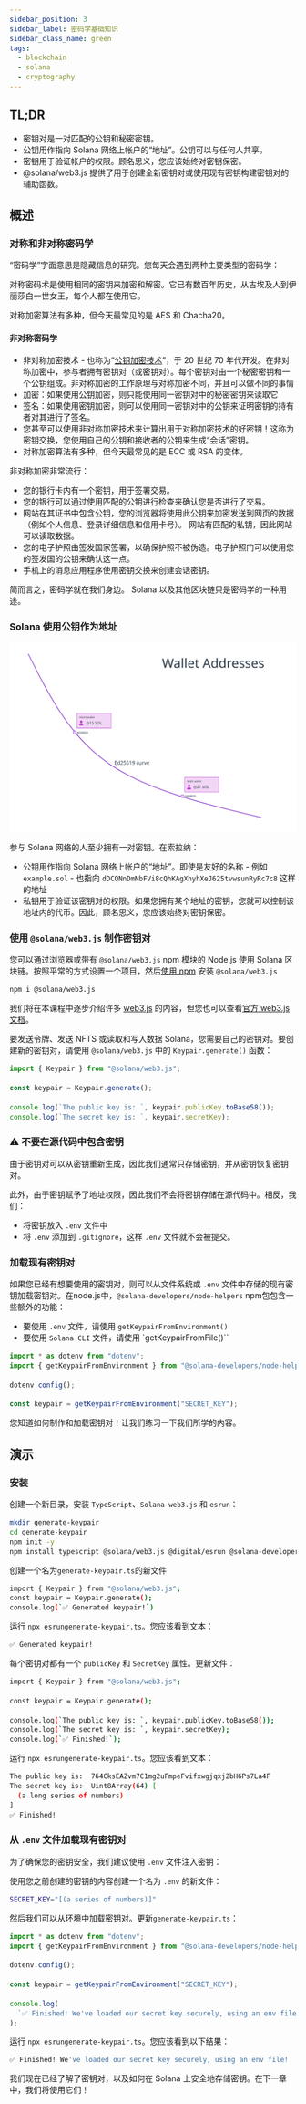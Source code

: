 ```yaml
---
sidebar_position: 3
sidebar_label: 密码学基础知识
sidebar_class_name: green
tags:
  - blockchain
  - solana
  - cryptography
---
```



## TL;DR

- 密钥对是一对匹配的公钥和秘密密钥。
- 公钥用作指向 Solana 网络上帐户的“地址”。公钥可以与任何人共享。
- 密钥用于验证帐户的权限。顾名思义，您应该始终对密钥保密。
- @solana/web3.js 提供了用于创建全新密钥对或使用现有密钥构建密钥对的辅助函数。

## 概述

### 对称和非对称密码学

“密码学”字面意思是隐藏信息的研究。您每天会遇到两种主要类型的密码学：

对称密码术是使用相同的密钥来加密和解密。它已有数百年历史，从古埃及人到伊丽莎白一世女王，每个人都在使用它。

对称加密算法有多种，但今天最常见的是 AES 和 Chacha20。


#### 非对称密码学

- 非对称加密技术 - 也称为“[公钥加密技术](https://en.wikipedia.org/wiki/Public-key_cryptography)”，于 20 世纪 70 年代开发。在非对称加密中，参与者拥有密钥对（或密钥对）。每个密钥对由一个秘密密钥和一个公钥组成。非对称加密的工作原理与对称加密不同，并且可以做不同的事情
- 加密：如果使用公钥加密，则只能使用同一密钥对中的秘密密钥来读取它
- 签名：如果使用密钥加密，则可以使用同一密钥对中的公钥来证明密钥的持有者对其进行了签名。
- 您甚至可以使用非对称加密技术来计算出用于对称加密技术的好密钥！这称为密钥交换，您使用自己的公钥和接收者的公钥来生成“会话”密钥。
- 对称加密算法有多种，但今天最常见的是 ECC 或 RSA 的变体。

非对称加密非常流行：

- 您的银行卡内有一个密钥，用于签署交易。
- 您的银行可以通过使用匹配的公钥进行检查来确认您是否进行了交易。
- 网站在其证书中包含公钥，您的浏览器将使用此公钥来加密发送到网页的数据（例如个人信息、登录详细信息和信用卡号）。 网站有匹配的私钥，因此网站可以读取数据。
- 您的电子护照由签发国家签署，以确保护照不被伪造。电子护照门可以使用您的签发国的公钥来确认这一点。
- 手机上的消息应用程序使用密钥交换来创建会话密钥。

简而言之，密码学就在我们身边。 Solana 以及其他区块链只是密码学的一种用途。

### Solana 使用公钥作为地址

![](./img/wallet-addresses.svg)

参与 Solana 网络的人至少拥有一对密钥。在索拉纳：

- 公钥用作指向 Solana 网络上帐户的“地址”。即使是友好的名称 - 例如 `example.sol` - 也指向 `dDCQNnDmNbFVi8cQhKAgXhyhXeJ625tvwsunRyRc7c8` 这样的地址
- 私钥用于验证该密钥对的权限。如果您拥有某个地址的密钥，您就可以控制该地址内的代币。因此，顾名思义，您应该始终对密钥保密。


### 使用 `@solana/web3.js` 制作密钥对

您可以通过浏览器或带有 `@solana/web3.js` npm 模块的 Node.js 使用 Solana 区块链。按照平常的方式设置一个项目，然后[使用 npm](https://nodesource.com/blog/an-absolute-beginners-guide-to-using-npm/) 安装 `@solana/web3.js`

```bash
npm i @solana/web3.js
```

我们将在本课程中逐步介绍许多 [web3.js](https://docs.solana.com/developing/clients/javascript-reference) 的内容，但您也可以查看[官方 web3.js 文档](https://docs.solana.com/developing/clients/javascript-reference)。

要发送令牌、发送 NFTS 或读取和写入数据 Solana，您需要自己的密钥对。要创建新的密钥对，请使用 `@solana/web3.js` 中的 `Keypair.generate()` 函数：


```js
import { Keypair } from "@solana/web3.js";

const keypair = Keypair.generate();

console.log(`The public key is: `, keypair.publicKey.toBase58());
console.log(`The secret key is: `, keypair.secretKey);
```

### ⚠️ 不要在源代码中包含密钥

由于密钥对可以从密钥重新生成，因此我们通常只存储密钥，并从密钥恢复密钥对。

此外，由于密钥赋予了地址权限，因此我们不会将密钥存储在源代码中。相反，我们：

- 将密钥放入 `.env` 文件中
- 将 `.env` 添加到 `.gitignore`，这样 `.env` 文件就不会被提交。

### 加载现有密钥对

如果您已经有想要使用的密钥对，则可以从文件系统或 `.env` 文件中存储的现有密钥加载密钥对。在node.js中，`@solana-developers/node-helpers` npm包包含一些额外的功能：

- 要使用 `.env` 文件，请使用 `getKeypairFromEnvironment()`
- 要使用 `Solana CLI` 文件，请使用 `getKeypairFromFile()``

```js
import * as dotenv from "dotenv";
import { getKeypairFromEnvironment } from "@solana-developers/node-helpers";

dotenv.config();

const keypair = getKeypairFromEnvironment("SECRET_KEY");
```

您知道如何制作和加载密钥对！让我们练习一下我们所学的内容。

## 演示

### 安装

创建一个新目录，安装 `TypeScript`、`Solana web3.js` 和 `esrun`：

```bash
mkdir generate-keypair
cd generate-keypair
npm init -y
npm install typescript @solana/web3.js @digitak/esrun @solana-developers/node-helpers
```

创建一个名为`generate-keypair.ts`的新文件

```bash
import { Keypair } from "@solana/web3.js";
const keypair = Keypair.generate();
console.log(`✅ Generated keypair!`)
```

运行 `npx esrungenerate-keypair.ts`。您应该看到文本：

```bash
✅ Generated keypair!
```

每个密钥对都有一个 `publicKey` 和 `SecretKey` 属性。更新文件：

```bash
import { Keypair } from "@solana/web3.js";

const keypair = Keypair.generate();

console.log(`The public key is: `, keypair.publicKey.toBase58());
console.log(`The secret key is: `, keypair.secretKey);
console.log(`✅ Finished!`);
```

运行 `npx esrungenerate-keypair.ts`。您应该看到文本：

```bash
The public key is:  764CksEAZvm7C1mg2uFmpeFvifxwgjqxj2bH6Ps7La4F
The secret key is:  Uint8Array(64) [
  (a long series of numbers)
]
✅ Finished!
```

### 从 `.env` 文件加载现有密钥对


为了确保您的密钥安全，我们建议使用 `.env` 文件注入密钥：

使用您之前创建的密钥的内容创建一个名为 `.env` 的新文件：

```bash
SECRET_KEY="[(a series of numbers)]"
```

然后我们可以从环境中加载密钥对。更新`generate-keypair.ts`：

```js
import * as dotenv from "dotenv";
import { getKeypairFromEnvironment } from "@solana-developers/node-helpers";

dotenv.config();

const keypair = getKeypairFromEnvironment("SECRET_KEY");

console.log(
  `✅ Finished! We've loaded our secret key securely, using an env file!`
);
```

运行 `npx esrungenerate-keypair.ts`。您应该看到以下结果：


```bash
✅ Finished! We've loaded our secret key securely, using an env file!
```

我们现在已经了解了密钥对，以及如何在 Solana 上安全地存储密钥。在下一章中，我们将使用它们！
